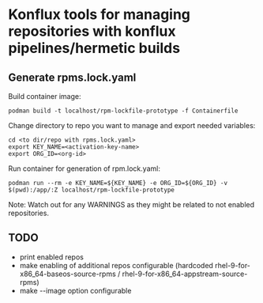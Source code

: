 # Konflux tools for managing repositories with konflux pipelines/hermetic builds
## Generate rpms.lock.yaml
Build container image:
```
podman build -t localhost/rpm-lockfile-prototype -f Containerfile
```

Change directory to repo you want to manage and export needed variables:
```
cd <to dir/repo with rpms.lock.yaml>
export KEY_NAME=<activation-key-name>
export ORG_ID=<org-id>
```

Run container for generation of rpm.lock.yaml:
```
podman run --rm -e KEY_NAME=${KEY_NAME} -e ORG_ID=${ORG_ID} -v $(pwd):/app/:Z localhost/rpm-lockfile-prototype
```

Note: Watch out for any WARNINGS as they might be related to not enabled repositories.

## TODO
- print enabled repos
- make enabling of additional repos configurable (hardcoded rhel-9-for-x86_64-baseos-source-rpms / rhel-9-for-x86_64-appstream-source-rpms)
- make --image option configurable

